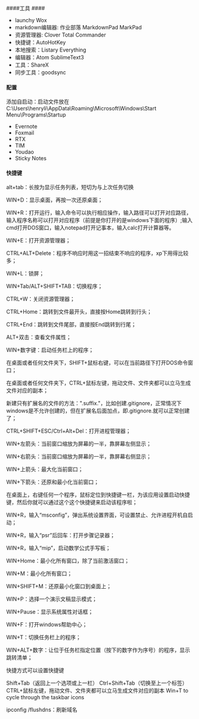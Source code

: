 ####工具 ####

- launchy Wox
- markdown编辑器: 作业部落 MarkdownPad  MarkPad
- 资源管理器: Clover  Total Commander
- 快捷键：AutoHotKey
- 本地搜索：Listary Everything
- 编辑器：Atom SublimeText3
- 工具：ShareX
- 同步工具：goodsync

#### 配置 ####
添加自启动：启动文件放在C:\Users\henryli\AppData\Roaming\Microsoft\Windows\Start Menu\Programs\Startup
- Evernote
- Foxmail
- RTX
- TIM
- Youdao
- Sticky Notes

#### 快捷键 ####
alt+tab：长按为显示任务列表，短切为与上次任务切换

WIN+D：显示桌面，再按一次还原桌面；

WIN+R：打开运行，输入命令可以执行相应操作，输入路径可以打开对应路径，输入程序名称可以打开对应程序（前提是你打开的是windows下面的程序）;输入cmd打开DOS窗口，输入notepad打开记事本，输入calc打开计算器等。

WIN+E：打开资源管理器；

CTRL+ALT+Delete：程序不响应时用这一招结束不响应的程序，xp下用得比较多；

WIN+L：锁屏；

WIN+Tab/ALT+SHIFT+TAB：切换程序；

CTRL+W：关闭资源管理器；

CTRL+Home：跳转到文件最开头，直接按Home跳转到行头；

CTRL+End：跳转到文件尾部，直接按End跳转到行尾；

ALT+双击：查看文件属性；

WIN+数字键：启动任务栏上的程序；

在桌面或者任何文件夹下，SHIFT+鼠标右键，可以在当前路径下打开DOS命令窗口；

在桌面或者任何文件夹下，CTRL+鼠标左键，拖动文件、文件夹都可以立马生成文件对应的副本；

新建只有扩展名的文件的方法：".suffix."，比如创建.gitignore，正常情况下windows是不允许创建的，但在扩展名后面加点，即.gitignore.就可以正常创建了；

CTRL+SHIFT+ESC/Ctrl+Alt+Del：打开进程管理器；

WIN+左箭头：当前窗口缩放为屏幕的一半，靠屏幕左侧显示；

WIN+右箭头：当前窗口缩放为屏幕的一半，靠屏幕右侧显示；

WIN+上箭头：最大化当前窗口；

WIN+下箭头：还原和最小化当前窗口；

在桌面上，右键任何一个程序，鼠标定位到快捷键一栏，为该应用设置启动快捷键，然后你就可以通过这个这个快捷键来启动该程序啦；

WIN+R，输入“msconfig”，弹出系统设置界面，可设置禁止、允许进程开机自启动；

WIN+R，输入“psr”后回车：打开步骤记录器；

WIN+R，输入“mip”，启动数学公式手写板；

WIN+Home：最小化所有窗口，除了当前激活窗口；

WIN+M：最小化所有窗口；

WIN+SHIFT+M：还原最小化窗口到桌面上；

WIN+P：选择一个演示文稿显示模式；

WIN+Pause：显示系统属性对话框；

WIN+F：打开windows帮助中心；

WIN+T：切换任务栏上的程序；

WIN+ALT+数字：让位于任务栏指定位置（按下的数字作为序号）的程序，显示跳转清单；

快捷方式可以设置快捷键

Shift+Tab（返回上一个选项或上一栏）
Ctrl+Shift+Tab（切换至上一个标签）
CTRL+鼠标左键，拖动文件、文件夹都可以立马生成文件对应的副本
Win+T to cycle through the taskbar icons

ipconfig /flushdns：刷新域名
